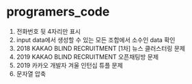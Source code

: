 # programers_code

1. 전화번호 뒷 4자리만 표시
2. input data에서 생성할 수 있는 모든 조합에서 소수인 data 확인
3. 2018 KAKAO BLIND RECRUITMENT [1차] 뉴스 클러스터링 문제
4. 2019 KAKAO BLIND RECRUITMENT 오픈채팅방 문제
5. 2019 카카오 개발자 겨울 인턴십 튜플 문제
6. 문자열 압축

